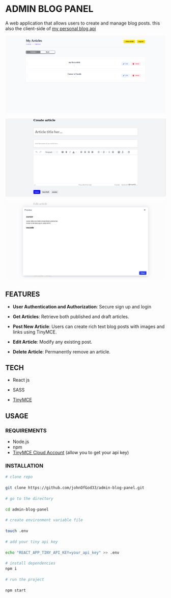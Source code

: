 # ADMIN BLOG PANEL

A web application that allows users to create and manage blog posts. this also the client-side of [my personal blog api](https://github.com/johnOfGod33/Personal-Blog-API)

![alt text](src/assets/img/articles_homepage.png)

![alt text](src/assets/img/article_form.png)

![alt text](src/assets/img/preview.png)

## FEATURES

- **User Authentication and Authorization**: Secure sign up and login

- **Get Articles**: Retrieve both published and draft articles.

- **Post New Article**: Users can create rich text blog posts with images and links using TinyMCE.

- **Edit Article**: Modify any existing post.

- **Delete Article**: Permanently remove an article.

## TECH

- React js

- SASS

- [TinyMCE](https://www.tiny.cloud/)

## USAGE

### REQUIREMENTS

- Node.js
- npm
- [TinyMCE Cloud Account](https://www.tiny.cloud/get-tiny/?utm_campaign=mlh_devrel_global_hackweek&utm_source=mlh&utm_medium=referral&utm_term=github) (allow you to get your api key)

### INSTALLATION

```bash
# clone repo

git clone https://github.com/johnOfGod33/admin-blog-panel.git

# go to the directory

cd admin-blog-panel

# create environment variable file

touch .env

# add your tiny api key

echo "REACT_APP_TINY_API_KEY=your_api_key" >> .env

# install dependencies
npm i

# run the project

npm start
```
